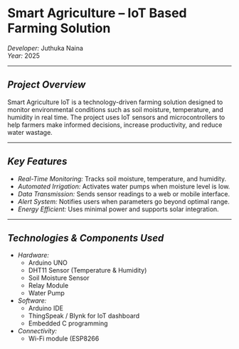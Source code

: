 # Smart Agriculture – IoT Based Farming Solution

*Developer:* Juthuka Naina  
*Year:* 2025  

---

## *Project Overview*
Smart Agriculture IoT is a technology-driven farming solution designed to monitor environmental conditions such as soil moisture, temperature, and humidity in real time. The project uses IoT sensors and microcontrollers to help farmers make informed decisions, increase productivity, and reduce water wastage.

---

## *Key Features*
- *Real-Time Monitoring:* Tracks soil moisture, temperature, and humidity.
- *Automated Irrigation:* Activates water pumps when moisture level is low.
- *Data Transmission:* Sends sensor readings to a web or mobile interface.
- *Alert System:* Notifies users when parameters go beyond optimal range.
- *Energy Efficient:* Uses minimal power and supports solar integration.

---

## *Technologies & Components Used*
- *Hardware:*
  - Arduino UNO
  - DHT11 Sensor (Temperature & Humidity)
  - Soil Moisture Sensor
  - Relay Module
  - Water Pump
- *Software:*
  - Arduino IDE
  - ThingSpeak / Blynk for IoT dashboard
  - Embedded C programming
- *Connectivity:*
  - Wi-Fi module (ESP8266
